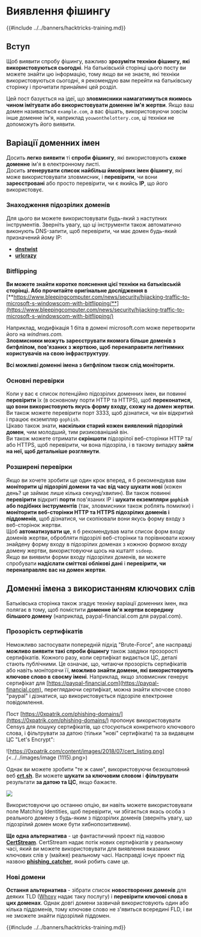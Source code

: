 # Виявлення фішингу

{{#include ../../banners/hacktricks-training.md}}

## Вступ

Щоб виявити спробу фішингу, важливо **зрозуміти техніки фішингу, які використовуються сьогодні**. На батьківській сторінці цього посту ви можете знайти цю інформацію, тому якщо ви не знаєте, які техніки використовуються сьогодні, я рекомендую вам перейти на батьківську сторінку і прочитати принаймні цей розділ.

Цей пост базується на ідеї, що **зловмисники намагатимуться якимось чином імітувати або використовувати доменне ім'я жертви**. Якщо ваш домен називається `example.com`, а вас фішать, використовуючи зовсім інше доменне ім'я, наприклад `youwonthelottery.com`, ці техніки не допоможуть його виявити.

## Варіації доменних імен

Досить **легко** **виявити** ті **спроби фішингу**, які використовують **схоже доменне** ім'я в електронному листі.\
Досить **згенерувати список найбільш ймовірних імен фішингу**, які може використовувати зловмисник, і **перевірити**, чи вони **зареєстровані** або просто перевірити, чи є якийсь **IP**, що його використовує.

### Знаходження підозрілих доменів

Для цього ви можете використовувати будь-який з наступних інструментів. Зверніть увагу, що ці інструменти також автоматично виконують DNS-запити, щоб перевірити, чи має домен будь-який призначений йому IP:

- [**dnstwist**](https://github.com/elceef/dnstwist)
- [**urlcrazy**](https://github.com/urbanadventurer/urlcrazy)

### Bitflipping

**Ви можете знайти коротке пояснення цієї техніки на батьківській сторінці. Або прочитайте оригінальне дослідження в** [**https://www.bleepingcomputer.com/news/security/hijacking-traffic-to-microsoft-s-windowscom-with-bitflipping/**](https://www.bleepingcomputer.com/news/security/hijacking-traffic-to-microsoft-s-windowscom-with-bitflipping/)

Наприклад, модифікація 1 біта в домені microsoft.com може перетворити його на _windnws.com._\
**Зловмисники можуть зареєструвати якомога більше доменів з битфліпом, пов'язаних з жертвою, щоб перенаправити легітимних користувачів на свою інфраструктуру**.

**Всі можливі доменні імена з битфліпом також слід моніторити.**

### Основні перевірки

Коли у вас є список потенційно підозрілих доменних імен, ви повинні **перевірити** їх (в основному порти HTTP та HTTPS), щоб **переконатися, що вони використовують якусь форму входу, схожу на домен жертви**.\
Ви також можете перевірити порт 3333, щоб дізнатися, чи він відкритий і працює екземпляр `gophish`.\
Цікаво також знати, **наскільки старий кожен виявлений підозрілий домен**, чим молодший, тим ризикованіший він.\
Ви також можете отримати **скріншоти** підозрілої веб-сторінки HTTP та/або HTTPS, щоб перевірити, чи вона підозріла, і в такому випадку **зайти на неї, щоб детальніше розглянути**.

### Розширені перевірки

Якщо ви хочете зробити ще один крок вперед, я б рекомендував вам **моніторити ці підозрілі домени та час від часу шукати нові** (кожен день? це займає лише кілька секунд/хвилин). Ви також повинні **перевірити** відкриті **порти** пов'язаних IP і **шукати екземпляри `gophish` або подібних інструментів** (так, зловмисники також роблять помилки) і **моніторити веб-сторінки HTTP та HTTPS підозрілих доменів і піддоменів**, щоб дізнатися, чи скопіювали вони якусь форму входу з веб-сторінок жертви.\
Щоб **автоматизувати це**, я б рекомендував мати список форм входу доменів жертви, обробляти підозрілі веб-сторінки та порівнювати кожну знайдену форму входу в підозрілих доменах з кожною формою входу домену жертви, використовуючи щось на кшталт `ssdeep`.\
Якщо ви виявили форми входу підозрілих доменів, ви можете спробувати **надіслати сміттєві облікові дані** і **перевірити, чи перенаправляє вас на домен жертви**.

## Доменні імена з використанням ключових слів

Батьківська сторінка також згадує техніку варіації доменних імен, яка полягає в тому, щоб помістити **доменне ім'я жертви всередину більшого домену** (наприклад, paypal-financial.com для paypal.com).

### Прозорість сертифікатів

Неможливо застосувати попередній підхід "Brute-Force", але насправді **можливо виявити такі спроби фішингу** також завдяки прозорості сертифікатів. Кожного разу, коли сертифікат видається ЦС, деталі стають публічними. Це означає, що, читаючи прозорість сертифікатів або навіть моніторячи її, **можливо знайти домени, які використовують ключове слово в своєму імені**. Наприклад, якщо зловмисник генерує сертифікат для [https://paypal-financial.com](https://paypal-financial.com), переглядаючи сертифікат, можна знайти ключове слово "paypal" і дізнатися, що використовується підозріле електронне повідомлення.

Пост [https://0xpatrik.com/phishing-domains/](https://0xpatrik.com/phishing-domains/) пропонує використовувати Censys для пошуку сертифікатів, що стосуються конкретного ключового слова, і фільтрувати за датою (тільки "нові" сертифікати) та за видавцем ЦС "Let's Encrypt":

![https://0xpatrik.com/content/images/2018/07/cert_listing.png](<../../images/image (1115).png>)

Однак ви можете зробити "те ж саме", використовуючи безкоштовний веб [**crt.sh**](https://crt.sh). Ви можете **шукати за ключовим словом** і **фільтрувати** результати **за датою та ЦС**, якщо бажаєте.

![](<../../images/image (519).png>)

Використовуючи цю останню опцію, ви навіть можете використовувати поле Matching Identities, щоб перевірити, чи збігається якась особа з реального домену з будь-яким з підозрілих доменів (зверніть увагу, що підозрілий домен може бути хибнопозитивним).

**Ще одна альтернатива** - це фантастичний проект під назвою [**CertStream**](https://medium.com/cali-dog-security/introducing-certstream-3fc13bb98067). CertStream надає потік нових сертифікатів у реальному часі, який ви можете використовувати для виявлення вказаних ключових слів у (майже) реальному часі. Насправді існує проект під назвою [**phishing_catcher**](https://github.com/x0rz/phishing_catcher), який робить саме це.

### **Нові домени**

**Остання альтернатива** - зібрати список **новостворених доменів** для деяких TLD ([Whoxy](https://www.whoxy.com/newly-registered-domains/) надає таку послугу) і **перевірити ключові слова в цих доменах**. Однак довгі домени зазвичай використовують один або кілька піддоменів, тому ключове слово не з'явиться всередині FLD, і ви не зможете знайти підозрілий піддомен.

{{#include ../../banners/hacktricks-training.md}}
